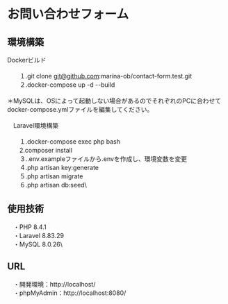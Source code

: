 # お問い合わせフォーム
## 環境構築
 Dockerビルド\
 \
　　１.git clone git@github.com:marina-ob/contact-form.test.git\
　　２.docker-compose up -d --build\
  \
 ＊MySQLは、OSによって起動しない場合があるのでそれぞれのPCに合わせてdocker-compose.ymlファイルを編集してください。\
 \
　Laravel環境構築\
  \
　　１.docker-compose exec php bash\
　　2.composer install\
　　３..env.exampleファイルから.envを作成し、環境変数を変更\
　　４.php artisan key:generate\
　　５.php artisan migrate\
　　６.php artisan db:seed\
  
## 使用技術  
  
　・PHP 8.4.1\
　・Laravel 8.83.29\
　・MySQL 8.0.26\
 
## URL
　・開発環境：http://localhost/  
　・phpMyAdmin：http://localhost:8080/
 
